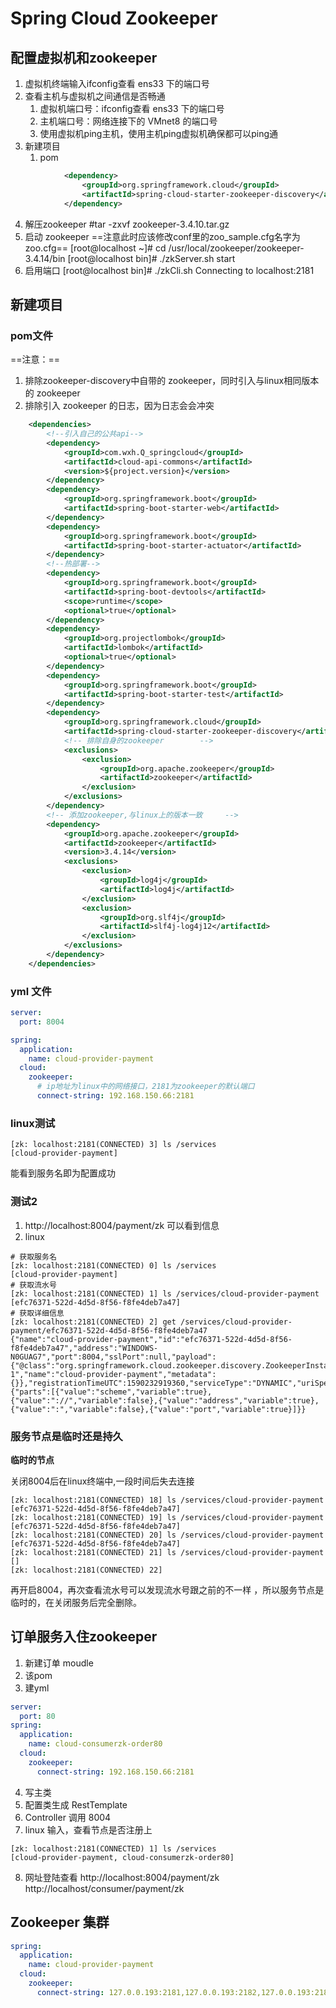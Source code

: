 # Spring Cloud Zookeeper
## 配置虚拟机和zookeeper
1. 虚拟机终端输入ifconfig查看 ens33 下的端口号
2. 查看主机与虚拟机之间通信是否畅通
    1. 虚拟机端口号：ifconfig查看 ens33 下的端口号
    2. 主机端口号：网络连接下的 VMnet8 的端口号
    3. 使用虚拟机ping主机，使用主机ping虚拟机确保都可以ping通
3. 新建项目
    1. pom
```xml
            <dependency>
                <groupId>org.springframework.cloud</groupId>
                <artifactId>spring-cloud-starter-zookeeper-discovery</artifactId>
            </dependency>
```
4. 解压zookeeper
#tar -zxvf zookeeper-3.4.10.tar.gz
5. 启动 zookeeper
==注意此时应该修改conf里的zoo_sample.cfg名字为zoo.cfg==
[root@localhost ~]# cd /usr/local/zookeeper/zookeeper-3.4.14/bin
[root@localhost bin]# ./zkServer.sh start
6. 启用端口
[root@localhost bin]# ./zkCli.sh
Connecting to localhost:2181

## 新建项目
### pom文件
==注意：==
1. 排除zookeeper-discovery中自带的 zookeeper，同时引入与linux相同版本的 zookeeper
2. 排除引入 zookeeper 的日志，因为日志会会冲突
```xml
    <dependencies>
        <!--引入自己的公共api-->
        <dependency>
            <groupId>com.wxh.Q_springcloud</groupId>
            <artifactId>cloud-api-commons</artifactId>
            <version>${project.version}</version>
        </dependency>
        <dependency>
            <groupId>org.springframework.boot</groupId>
            <artifactId>spring-boot-starter-web</artifactId>
        </dependency>
        <dependency>
            <groupId>org.springframework.boot</groupId>
            <artifactId>spring-boot-starter-actuator</artifactId>
        </dependency>
        <!--热部署-->
        <dependency>
            <groupId>org.springframework.boot</groupId>
            <artifactId>spring-boot-devtools</artifactId>
            <scope>runtime</scope>
            <optional>true</optional>
        </dependency>
        <dependency>
            <groupId>org.projectlombok</groupId>
            <artifactId>lombok</artifactId>
            <optional>true</optional>
        </dependency>
        <dependency>
            <groupId>org.springframework.boot</groupId>
            <artifactId>spring-boot-starter-test</artifactId>
        </dependency>
        <dependency>
            <groupId>org.springframework.cloud</groupId>
            <artifactId>spring-cloud-starter-zookeeper-discovery</artifactId>
            <!-- 排除自身的zookeeper        -->
            <exclusions>
                <exclusion>
                    <groupId>org.apache.zookeeper</groupId>
                    <artifactId>zookeeper</artifactId>
                </exclusion>
            </exclusions>
        </dependency>
        <!-- 添加zookeeper,与linux上的版本一致     -->
        <dependency>
            <groupId>org.apache.zookeeper</groupId>
            <artifactId>zookeeper</artifactId>
            <version>3.4.14</version>
            <exclusions>
                <exclusion>
                    <groupId>log4j</groupId>
                    <artifactId>log4j</artifactId>
                </exclusion>
                <exclusion>
                    <groupId>org.slf4j</groupId>
                    <artifactId>slf4j-log4j12</artifactId>
                </exclusion>
            </exclusions>
        </dependency>
    </dependencies>
```
### yml 文件
```yml
server:
  port: 8004

spring:
  application:
    name: cloud-provider-payment
  cloud:
    zookeeper:
      # ip地址为linux中的网络接口，2181为zookeeper的默认端口
      connect-string: 192.168.150.66:2181
```
### linux测试
```
[zk: localhost:2181(CONNECTED) 3] ls /services
[cloud-provider-payment]
```
能看到服务名即为配置成功
### 测试2
1. http://localhost:8004/payment/zk
可以看到信息
2. linux 
```
# 获取服务名
[zk: localhost:2181(CONNECTED) 0] ls /services
[cloud-provider-payment]
# 获取流水号
[zk: localhost:2181(CONNECTED) 1] ls /services/cloud-provider-payment
[efc76371-522d-4d5d-8f56-f8fe4deb7a47]
# 获取详细信息
[zk: localhost:2181(CONNECTED) 2] get /services/cloud-provider-payment/efc76371-522d-4d5d-8f56-f8fe4deb7a47
{"name":"cloud-provider-payment","id":"efc76371-522d-4d5d-8f56-f8fe4deb7a47","address":"WINDOWS-N0GUAG7","port":8004,"sslPort":null,"payload":{"@class":"org.springframework.cloud.zookeeper.discovery.ZookeeperInstance","id":"application-1","name":"cloud-provider-payment","metadata":{}},"registrationTimeUTC":1590232919360,"serviceType":"DYNAMIC","uriSpec":{"parts":[{"value":"scheme","variable":true},{"value":"://","variable":false},{"value":"address","variable":true},{"value":":","variable":false},{"value":"port","variable":true}]}}
```
### 服务节点是临时还是持久

**临时的节点**

关闭8004后在linux终端中,一段时间后失去连接
```
[zk: localhost:2181(CONNECTED) 18] ls /services/cloud-provider-payment
[efc76371-522d-4d5d-8f56-f8fe4deb7a47]
[zk: localhost:2181(CONNECTED) 19] ls /services/cloud-provider-payment
[efc76371-522d-4d5d-8f56-f8fe4deb7a47]
[zk: localhost:2181(CONNECTED) 20] ls /services/cloud-provider-payment
[efc76371-522d-4d5d-8f56-f8fe4deb7a47]
[zk: localhost:2181(CONNECTED) 21] ls /services/cloud-provider-payment
[]
[zk: localhost:2181(CONNECTED) 22] 
```
再开启8004，再次查看流水号可以发现流水号跟之前的不一样 ，所以服务节点是临时的，在关闭服务后完全删除。
##  订单服务入住zookeeper
1. 新建订单 moudle
2. 该pom
3. 建yml
```yml
server:
  port: 80
spring:
  application:
    name: cloud-consumerzk-order80
  cloud:
    zookeeper:
      connect-string: 192.168.150.66:2181
```
4. 写主类
5. 配置类生成 RestTemplate
6. Controller 调用 8004
7. linux 输入，查看节点是否注册上
```
[zk: localhost:2181(CONNECTED) 1] ls /services
[cloud-provider-payment, cloud-consumerzk-order80]
```
8. 网址登陆查看
http://localhost:8004/payment/zk
http://localhost/consumer/payment/zk

## Zookeeper 集群
```yaml
spring:
  application:
    name: cloud-provider-payment
  cloud:
    zookeeper:
      connect-string: 127.0.0.193:2181,127.0.0.193:2182,127.0.0.193:2183
```



